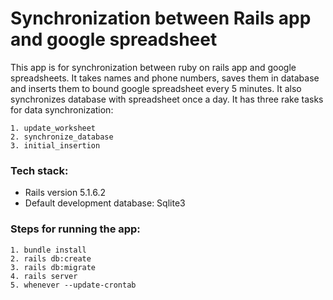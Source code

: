 # Synchronization between Rails app and google spreadsheet

This app is for synchronization between ruby on rails app and google spreadsheets.
It takes names and phone numbers, saves them in database and inserts them to bound google spreadsheet every 5 minutes.
It also synchronizes database with spreadsheet once a day.
It has three rake tasks for data synchronization:

	1. update_worksheet
	2. synchronize_database
	3. initial_insertion

### Tech stack:

* Rails version 5.1.6.2
* Default development database: Sqlite3

### Steps for running the app:

	1. bundle install
	2. rails db:create
	3. rails db:migrate
	4. rails server
	5. whenever --update-crontab